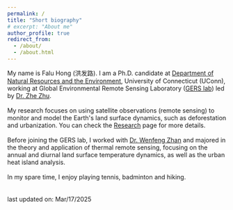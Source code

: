 ```yaml
---
permalink: /
title: "Short biography"
# excerpt: "About me"
author_profile: true
redirect_from: 
  - /about/
  - /about.html
---
```


My name is Falu Hong (洪发路). I am a Ph.D. candidate at [Department of Natural Resources and the Environment](https://nre.uconn.edu/), University of Connecticut (UConn), 
working at Global Environmental Remote Sensing Laboratory ([GERS lab](https://gerslab.cahnr.uconn.edu/)) led by [Dr. Zhe Zhu](https://nre.uconn.edu/zhe-zhu/).
<br><br>
My research focuses on using satellite observations (remote sensing) to monitor and model the Earth's land surface dynamics, such as deforestation and urbanization. 
You can check the [Research](https://faluhong.github.io/research/) page for more details.
<br><br>
Before joining the GERS lab, I worked with [Dr. Wenfeng Zhan](https://scholar.google.com.hk/citations?user=-VRcMboAAAAJ&hl=en) and majored in the theory and application of thermal remote sensing, 
focusing on the annual and diurnal land surface temperature dynamics, as well as the urban heat island analysis.
<br><br>
In my spare time, I enjoy playing tennis, badminton and hiking.
<br>
<br><br>
last updated on: Mar/17/2025

<!---
How to edit your site's GitHub repository
------
Many people use a git client to create files on their local computer and then push them to GitHub's servers. If you are not familiar with git, you can directly edit these configuration and markdown files directly in the github.com interface. Navigate to a file (like [this one](https://github.com/academicpages/academicpages.github.io/blob/master/_talks/2012-03-01-talk-1.md) and click the pencil icon in the top right of the content preview (to the right of the "Raw | Blame | History" buttons). You can delete a file by clicking the trashcan icon to the right of the pencil icon. You can also create new files or upload files by navigating to a directory and clicking the "Create new file" or "Upload files" buttons. 

Example: editing a markdown file for a talk
![Editing a markdown file for a talk](/images/editing-talk.png)

For more info
------
More info about configuring academicpages can be found in [the guide](https://academicpages.github.io/markdown/). The [guides for the Minimal Mistakes theme](https://mmistakes.github.io/minimal-mistakes/docs/configuration/) (which this theme was forked from) might also be helpful.
--->
